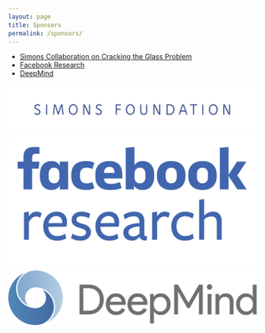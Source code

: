 ```yaml
---
layout: page
title: Sponsors
permalink: /sponsors/
---
```


- [Simons Collaboration on Cracking the Glass Problem](https://scglass.uchicago.edu)  
- [Facebook Research](https://research.fb.com)  
- [DeepMind](https://deepmind.com)  

![simons](/assets/images/simons_.png)   
![fb](/assets/images/fb.png)    
![dm](/assets/images/DeepMind.png)  

<!-- <p float="left">
  <img src="/assets/images/simons_.png" width="250" />
  <img src="/assets/images/fb.png" width="250" /> 
  <img src="/assets/images/DeepMind.eps" width="250" />
</p>
 -->